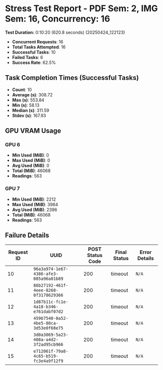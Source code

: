 # Stress Test Report - PDF Sem: 2, IMG Sem: 16, Concurrency: 16

**Test Duration:** 0:10:20 (620.8 seconds) (20250424_122123)

- **Concurrent Requests**: 16
- **Total Tasks Attempted**: 16
- **Successful Tasks**: 10
- **Failed Tasks**: 6
- **Success Rate**: 62.5%

## Task Completion Times (Successful Tasks)

- **Count**: 10
- **Average (s)**: 308.72
- **Max (s)**: 553.84
- **Min (s)**: 58.13
- **Median (s)**: 311.59
- **Stdev (s)**: 167.93

## GPU VRAM Usage

### GPU 6

- **Min Used (MiB)**: 0
- **Max Used (MiB)**: 0
- **Avg Used (MiB)**: 0
- **Total (MiB)**: 46068
- **Readings**: 563

### GPU 7

- **Min Used (MiB)**: 2212
- **Max Used (MiB)**: 3964
- **Avg Used (MiB)**: 2396
- **Total (MiB)**: 46068
- **Readings**: 563


## Failure Details

| Request ID | UUID | POST Status Code | Final Status | Error Details |
|---|---|---|---|---|
| 10 | `96a3a974-1e67-4386-afe3-085a96a01b89` | 200 | timeout | `N/A` |
| 11 | `86b27192-461f-4eee-8268-0f3178629366` | 200 | timeout | `N/A` |
| 12 | `1d87b11c-fc1e-4a18-b346-e761dabf07d2` | 200 | timeout | `N/A` |
| 13 | `45967540-0a52-4be5-80ca-3d53e0f68e75` | 200 | timeout | `N/A` |
| 14 | `3d0a3069-5a23-408a-a4d2-3f2ad95cb966` | 200 | timeout | `N/A` |
| 15 | `e712061f-79a8-4c65-b519-fc3e4a9f12f9` | 200 | timeout | `N/A` |
